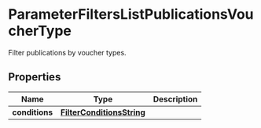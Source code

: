 

# ParameterFiltersListPublicationsVoucherType

Filter publications by voucher types.

## Properties

| Name | Type | Description |
|------------ | ------------- | ------------- |
|**conditions** | [**FilterConditionsString**](FilterConditionsString.md) |  |



